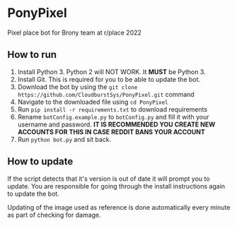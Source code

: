 # PonyPixel
Pixel place bot for Brony team at r/place 2022

## How to run
1. Install Python 3. Python 2 will NOT WORK. It **MUST** be Python 3.
2. Install Git. This is required for you to be able to update the bot.
3. Download the bot by using the `git clone https://github.com/CloudburstSys/PonyPixel.git` command
4. Navigate to the downloaded file using `cd PonyPixel`
5. Run `pip install -r requirements.txt` to download requirements
6. Rename `botConfig.example.py` to `botConfig.py` and fill it with your username and password. **IT IS RECOMMENDED YOU CREATE NEW ACCOUNTS FOR THIS IN CASE REDDIT BANS YOUR ACCOUNT**
7. Run `python bot.py` and sit back.

## How to update
If the script detects that it's version is out of date it will prompt you to update. You are responsible for going through the install instructions again to update the bot.

Updating of the image used as reference is done automatically every minute as part of checking for damage.